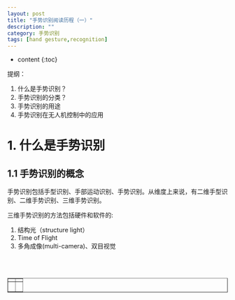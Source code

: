 ```yaml
---
layout: post
title: "手势识别阅读历程（一）"
description: ""
category: 手势识别
tags: [hand gesture,recognition]
---
```

* content
{:toc}

提纲：

1. 什么是手势识别？
2. 手势识别的分类？
3. 手势识别的用途
4. 手势识别在无人机控制中的应用





# 1. 什么是手势识别

## 1.1 手势识别的概念

手势识别包括手型识别、手部运动识别、手势识别。从维度上来说，有二维手型识别、二维手势识别、三维手势识别。

三维手势识别的方法包括硬件和软件的:

1) 结构光（structure light）
2) Time of Flight
3) 多角成像(multi-camera)、双目视觉





<div align="center"><table style="text-align: center; width: 100%;" border="1" cellpadding="1" cellspacing="1">

<tr>
<td><img src=""></td>
<td><img src=""></td>
</tr>

<tr>
<td><p><small><b> </b></small></p></td>
<td><p><small><b> </b></small></p></td>
</tr>

<br><br></table></div>